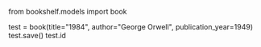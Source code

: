 from bookshelf.models import book

test = book(title="1984", author="George Orwell", publication_year=1949)
test.save()
test.id

[comment]: <> (1)